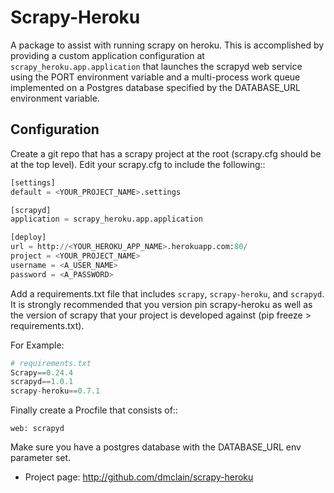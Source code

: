 Scrapy-Heroku
=============

A package to assist with running scrapy on heroku. This is accomplished by providing
a custom application configuration at ``scrapy_heroku.app.application`` that launches
the scrapyd web service using the PORT environment variable and a multi-process work
queue implemented on a Postgres database specified by the DATABASE_URL environment
variable.

Configuration
-------------

Create a git repo that has a scrapy project at the root (scrapy.cfg should be at the
top level). Edit your scrapy.cfg to include the following::

```python
[settings]
default = <YOUR_PROJECT_NAME>.settings

[scrapyd]
application = scrapy_heroku.app.application

[deploy]
url = http://<YOUR_HEROKU_APP_NAME>.herokuapp.com:80/
project = <YOUR_PROJECT_NAME>
username = <A_USER_NAME>
password = <A_PASSWORD>
```

Add a requirements.txt file that includes ``scrapy``, ``scrapy-heroku``, and ``scrapyd``.
It is strongly recommended that you version pin scrapy-heroku as well as the version of scrapy that
your project is developed against (pip freeze > requirements.txt).

For Example:
```python
# requirements.txt
Scrapy==0.24.4
scrapyd==1.0.1
scrapy-heroku==0.7.1
```

Finally create a Procfile that consists of::

```
web: scrapyd
```

Make sure you have a postgres database with the DATABASE_URL env parameter set.


* Project page: <http://github.com/dmclain/scrapy-heroku>

